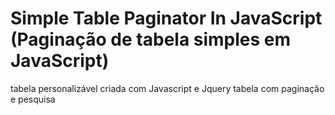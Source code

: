 # Simple Table Paginator In JavaScript (Paginação de tabela simples em JavaScript)
tabela personalizável criada com Javascript e Jquery
tabela com paginação e pesquisa
